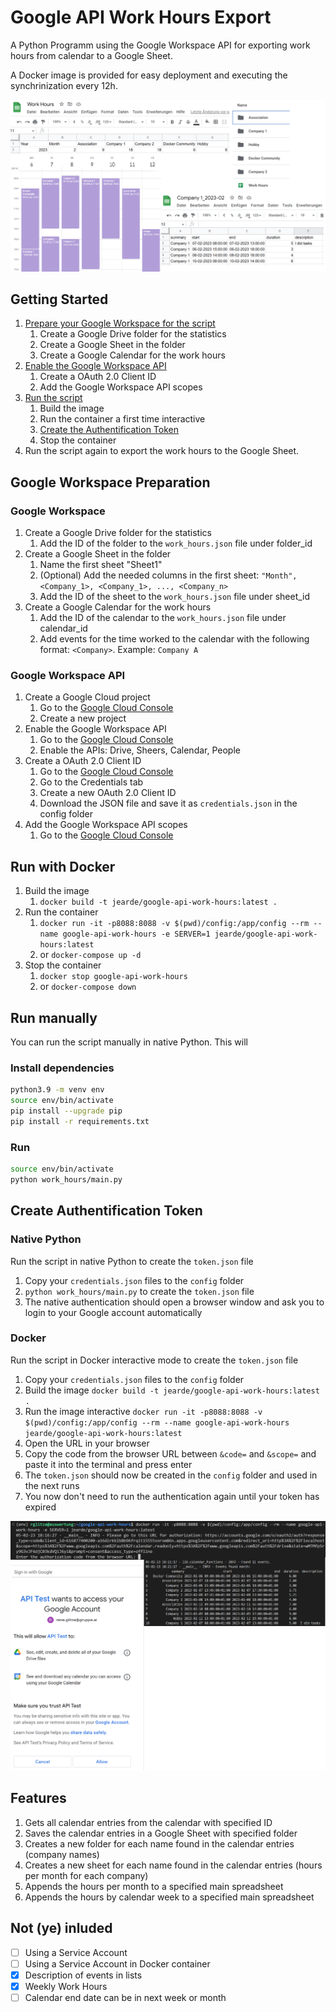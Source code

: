 # Google API Work Hours Export
A Python Programm using the Google Workspace API for exporting work hours from calendar to a Google Sheet.

A Docker image is provided for easy deployment and executing the synchrinization every 12h.

![Screenshots Script export](img/work_hours.png)

## Getting Started
1. [Prepare your Google Workspace for the script](#google-workspace)
    1. Create a Google Drive folder for the statistics
    2. Create a Google Sheet in the folder
    3. Create a Google Calendar for the work hours
2. [Enable the Google Workspace API](#google-workspace-api)
    1. Create a OAuth 2.0 Client ID
    2. Add the Google Workspace API scopes
3. [Run the script](#run-with-docker)
    1. Build the image
    2. Run the container a first time interactive
    3. [Create the Authentification Token](#create-authentification-token)
    4. Stop the container
4. Run the script again to export the work hours to the Google Sheet.

## Google Workspace Preparation
### Google Workspace
1. Create a Google Drive folder for the statistics
    1. Add the ID of the folder to the `work_hours.json` file under folder_id
2. Create a Google Sheet in the folder
    1. Name the first sheet "Sheet1"
    2. (Optional) Add the needed columns in the first sheet: `"Month", <Company_1>, <Company_1>, ..., <Company_n>`
    3. Add the ID of the sheet to the `work_hours.json` file under sheet_id
3. Create a Google Calendar for the work hours
    1. Add the ID of the calendar to the `work_hours.json` file under calendar_id
    2. Add events for the time worked to the calendar with the following format: `<Company>`. Example: `Company A`

### Google Workspace API
1. Create a Google Cloud project
    1. Go to the [Google Cloud Console](https://console.cloud.google.com/)
    2. Create a new project
2. Enable the Google Workspace API
    1. Go to the [Google Cloud Console](https://console.cloud.google.com/apis/dashboard)
    2. Enable the APIs: Drive, Sheers, Calendar, People
3. Create a OAuth 2.0 Client ID
    1. Go to the [Google Cloud Console](https://console.cloud.google.com/apis/credentials)
    2. Go to the Credentials tab
    3. Create a new OAuth 2.0 Client ID
    4. Download the JSON file and save it as `credentials.json` in the config folder
4. Add the Google Workspace API scopes
    1. Go to the [Google Cloud Console](https://console.cloud.google.com/apis/credentials)

<!-- ### Google Workspace API Service Account (not working)
-> https://support.google.com/a/answer/7378726?hl=en
1. Create a Service Account
    1. Go to the [Google Cloud Console](https://console.cloud.google.com/iam-admin/serviceaccounts)
    2. Create a new Service Account
    3. Add domain-wide delegation to the Service Account
    4. TODO: Add roles to the Service Account
2. Create a Service Account Key
    1. Go to the [Google Cloud Console](https://console.cloud.google.com/iam-admin/serviceaccounts)
    2. Select the Service Account
    3. Go to the Keys tab
    4. Create a new Key
    5. Download the JSON file and save it as `service_account.json` in the config folder -->

## Run with Docker
1. Build the image
    1. `docker build -t jearde/google-api-work-hours:latest .`
2. Run the container
    1. `docker run -it -p8088:8088 -v $(pwd)/config:/app/config --rm --name google-api-work-hours -e SERVER=1 jearde/google-api-work-hours:latest`
    2. or `docker-compose up -d`
3. Stop the container
    1. `docker stop google-api-work-hours`
    2. or `docker-compose down`

## Run manually
You can run the script manually in native Python. This will 
### Install dependencies
```bash
python3.9 -m venv env
source env/bin/activate
pip install --upgrade pip
pip install -r requirements.txt
```
### Run
```bash
source env/bin/activate
python work_hours/main.py
```

## Create Authentification Token
### Native Python
Run the script in native Python to create the `token.json` file
1. Copy your `credentials.json` files to the `config` folder
2. `python work_hours/main.py` to create the `token.json` file
3. The native authentication should open a browser window and ask you to login to your Google account automatically
### Docker
Run the script in Docker interactive mode to create the `token.json` file
1. Copy your `credentials.json` files to the `config` folder
2. Build the image `docker build -t jearde/google-api-work-hours:latest .`
3. Run the image interactive `docker run -it -p8088:8088 -v $(pwd)/config:/app/config --rm --name google-api-work-hours jearde/google-api-work-hours:latest`
4. Open the URL in your browser
5. Copy the code from the browser URL between `&code=` and `&scope=` and paste it into the terminal and press enter
6. The `token.json` should now be created in the `config` folder and used in the next runs
7. You now don't need to run the authentication again until your token has expired

![Screenshots first run](img/auth.png)

## Features
1. Gets all calendar entries from the calendar with specified ID
2. Saves the calendar entries in a Google Sheet with specified folder
3. Creates a new folder for each name found in the calendar entries (company names)
4. Creates a new sheet for each name found in the calendar entries (hours per month for each company)
5. Appends the hours per month to a specified main spreadsheet
6. Appends the hours by calendar week to a specified main spreadsheet


## Not (ye) inluded
- [ ] Using a Service Account
- [ ] Using a Service Account in Docker container
- [X] Description of events in lists
- [X] Weekly Work Hours
- [ ] Calendar end date can be in next week or month
